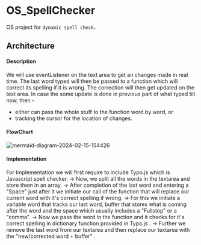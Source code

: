 # OS_SpellChecker
OS project for `dynamic spell check.`

## Architecture
#### Description
We will use eventListener on the text area to get an changes made in real time. The last word typed will then be passed to a function which will correct its spelling if it is wrong. The correction will then get updated on the text area. 
In case the some update is done in previous part of what typed till now, then - 
  - either can pass the whole stuff to the function word by word, or
  - tracking the cursor for the location of changes.

#### FlowChart
![mermaid-diagram-2024-02-15-154426](https://github.com/DPS-2005/OS_SpellChecker/assets/61118074/019995c3-10b1-4cc1-9ef5-e2ed6df683e1)

#### Implementation 
For Implementation we will first require to include Typo.js which is Javascript spell checker.
-> Now, we split all the words in the textarea and store them in an array.
-> After completion of the last word and entering a "Space" just after it we initiate our call of the function that will replace our current word with it's correct spelling if wrong.
-> For this we initiate a variable word that tracks our last word, buffer that stores what is coming after the word and the  space which usually includes a "Fullstop" or a "comma".
-> Now we pass the word in the function and it checks for it's correct spelling in dictionary function provided in Typo.js .
-> Further we remove the last word from our textarea and then replace our textarea with the "new/corrected word + buffer" .
